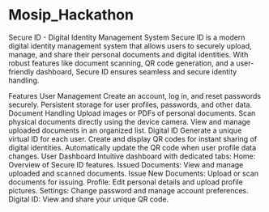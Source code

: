 # Mosip_Hackathon
Secure ID - Digital Identity Management System
Secure ID is a modern digital identity management system that allows users to securely upload, manage, and share their personal documents and digital identities. With robust features like document scanning, QR code generation, and a user-friendly dashboard, Secure ID ensures seamless and secure identity handling.

Features
User Management
Create an account, log in, and reset passwords securely.
Persistent storage for user profiles, passwords, and other data.
Document Handling
Upload images or PDFs of personal documents.
Scan physical documents directly using the device camera.
View and manage uploaded documents in an organized list.
Digital ID
Generate a unique virtual ID for each user.
Create and display QR codes for instant sharing of digital identities.
Automatically update the QR code when user profile data changes.
User Dashboard
Intuitive dashboard with dedicated tabs:
Home: Overview of Secure ID features.
Issued Documents: View and manage uploaded and scanned documents.
Issue New Documents: Upload or scan documents for issuing.
Profile: Edit personal details and upload profile pictures.
Settings: Change password and manage account preferences.
Digital ID: View and share your unique QR code.
